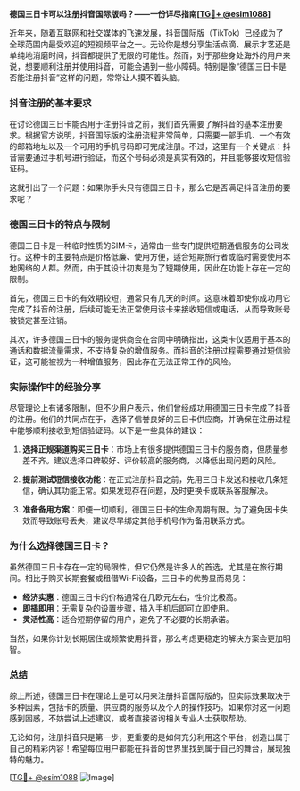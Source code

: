 **德国三日卡可以注册抖音国际版吗？——一份详尽指南[[TG💪+ @esim1088](https://t.me/s/esim1088)]**

近年来，随着互联网和社交媒体的飞速发展，抖音国际版（TikTok）已经成为了全球范围内最受欢迎的短视频平台之一。无论你是想分享生活点滴、展示才艺还是单纯地消磨时间，抖音都提供了无限的可能性。然而，对于那些身处海外的用户来说，想要顺利注册并使用抖音，可能会遇到一些小障碍。特别是像“德国三日卡是否能注册抖音”这样的问题，常常让人摸不着头脑。

### 抖音注册的基本要求

在讨论德国三日卡能否用于注册抖音之前，我们首先需要了解抖音的基本注册要求。根据官方说明，抖音国际版的注册流程非常简单，只需要一部手机、一个有效的邮箱地址以及一个可用的手机号码即可完成注册。不过，这里有一个关键点：抖音需要通过手机号进行验证，而这个号码必须是真实有效的，并且能够接收短信验证码。

这就引出了一个问题：如果你手头只有德国三日卡，那么它是否满足抖音注册的要求呢？

### 德国三日卡的特点与限制

德国三日卡是一种临时性质的SIM卡，通常由一些专门提供短期通信服务的公司发行。这种卡的主要特点是价格低廉、使用方便，适合短期旅行者或临时需要使用本地网络的人群。然而，由于其设计初衷是为了短期使用，因此在功能上存在一定的限制。

首先，德国三日卡的有效期较短，通常只有几天的时间。这意味着即使你成功用它完成了抖音的注册，后续可能无法正常使用该卡来接收短信或电话，从而导致账号被锁定甚至注销。

其次，许多德国三日卡的服务提供商会在合同中明确指出，这类卡仅适用于基本的通话和数据流量需求，不支持复杂的增值服务。而抖音的注册过程需要通过短信验证，这可能被视为一种增值服务，因此存在无法正常工作的风险。

### 实际操作中的经验分享

尽管理论上有诸多限制，但不少用户表示，他们曾经成功用德国三日卡完成了抖音的注册。他们的共同点在于，选择了信誉良好的三日卡供应商，并确保在注册过程中能够顺利接收到短信验证码。以下是一些具体的建议：

1. **选择正规渠道购买三日卡**：市场上有很多提供德国三日卡的服务商，但质量参差不齐。建议选择口碑较好、评价较高的服务商，以降低出现问题的风险。
   
2. **提前测试短信接收功能**：在正式注册抖音之前，先用三日卡发送和接收几条短信，确认其功能正常。如果发现存在问题，及时更换卡或联系客服解决。

3. **准备备用方案**：即便一切顺利，德国三日卡的生命周期有限。为了避免因卡失效而导致账号丢失，建议尽早绑定其他手机号作为备用联系方式。

### 为什么选择德国三日卡？

虽然德国三日卡存在一定的局限性，但它仍然是许多人的首选，尤其是在旅行期间。相比于购买长期套餐或租借Wi-Fi设备，三日卡的优势显而易见：

- **经济实惠**：德国三日卡的价格通常在几欧元左右，性价比极高。
- **即插即用**：无需复杂的设置步骤，插入手机后即可立即使用。
- **灵活性高**：适合短期停留的用户，避免了不必要的长期承诺。

当然，如果你计划长期居住或频繁使用抖音，那么考虑更稳定的解决方案会更加明智。

### 总结

综上所述，德国三日卡在理论上是可以用来注册抖音国际版的，但实际效果取决于多种因素，包括卡的质量、供应商的服务以及个人的操作技巧。如果你对这一问题感到困惑，不妨尝试上述建议，或者直接咨询相关专业人士获取帮助。

无论如何，注册抖音只是第一步，更重要的是如何充分利用这个平台，创造出属于自己的精彩内容！希望每位用户都能在抖音的世界里找到属于自己的舞台，展现独特的魅力。

[[TG💪+ @esim1088](https://t.me/s/esim1088) ![Image](https://i.postimg.cc/4NQfJmqS/Snipaste-2025-05-13-00-14-12.png)]
